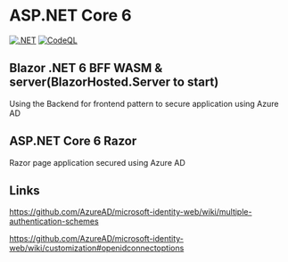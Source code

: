 # ASP.NET Core 6 

[![.NET](https://github.com/damienbod/AspNetCore6Experiments/workflows/.NET/badge.svg)](https://github.com/damienbod/AspNetCore6Experiments/actions?query=workflow%3A.NET) [![CodeQL](https://github.com/damienbod/AspNetCore6Experiments/actions/workflows/codeql-analysis.yml/badge.svg)](https://github.com/damienbod/AspNetCore6Experiments/actions/workflows/codeql-analysis.yml)

## Blazor .NET 6 BFF WASM & server(BlazorHosted.Server to start)

Using the Backend for frontend pattern to secure application using Azure AD

## ASP.NET Core 6 Razor

Razor page application secured using Azure AD


## Links

https://github.com/AzureAD/microsoft-identity-web/wiki/multiple-authentication-schemes

https://github.com/AzureAD/microsoft-identity-web/wiki/customization#openidconnectoptions